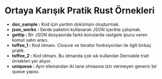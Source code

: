 # Ortaya Karışık Pratik Rust Örnekleri

- __doc_sample   :__ Kod için yardım dokümanı oluşturmak.
- __json_works   :__ Serde paketini kullanarak JSON içerikle çalışmak.
- __gettip       :__ Bir JSON dosyasında farklı konularda rastgele ipucu veren komut satırı aracı.
- __toffee_1     :__ Kod idmanı. Closure ve iterator fonksiyonları ile ilgili birkaç pratik.
- __toffee_2     :__ Kod idmanı. Bu idmanda çok sık kullanılan Derivable trait örnekleri yer alıyor.
- __uniqueue     :__ Aynı elemandan iki tane olmasına izin vermeyen generic bir queue yapısı.